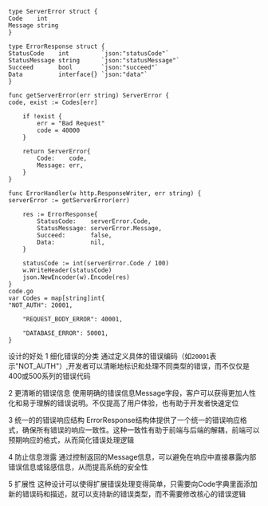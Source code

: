 ```
type ServerError struct {
Code    int
Message string
}

type ErrorResponse struct {
StatusCode    int         `json:"statusCode"`
StatusMessage string      `json:"statusMessage"`
Succeed       bool        `json:"succeed"`
Data          interface{} `json:"data"`
}

func getServerError(err string) ServerError {
code, exist := Codes[err]

	if !exist {
		err = "Bad Request"
		code = 40000
	}

	return ServerError{
		Code:    code,
		Message: err,
	}
}

func ErrorHandler(w http.ResponseWriter, err string) {
serverError := getServerError(err)

	res := ErrorResponse{
		StatusCode:    serverError.Code,
		StatusMessage: serverError.Message,
		Succeed:       false,
		Data:          nil,
	}

	statusCode := int(serverError.Code / 100)
	w.WriteHeader(statusCode)
	json.NewEncoder(w).Encode(res)
}
code.go
var Codes = map[string]int{
"NOT_AUTH": 20001,

	"REQUEST_BODY_ERROR": 40001,

	"DATABASE_ERROR": 50001,
}
```
设计的好处
1 细化错误的分类
通过定义具体的错误编码（如`20001`表示"NOT_AUTH"）,开发者可以清晰地标识和处理不同类型的错误，而不仅仅是400或500系列的错误代码

2 更清晰的错误信息
使用明确的错误信息Message字段，客户可以获得更加人性化和易于理解的错误说明。不仅提高了用户体验，也有助于开发者快速定位

3 统一的的错误响应结构
ErrorResponse结构体提供了一个统一的错误响应格式，确保所有错误的响应一致性。这种一致性有助于前端与后端的解耦，前端可以预期响应的格式，从而简化错误处理逻辑

4 防止信息泄露
通过控制返回的Message信息，可以避免在响应中直接暴露内部错误信息或铭感信息，从而提高系统的安全性

5 扩展性
这种设计可以使得扩展错误处理变得简单，只需要向Code字典里面添加新的错误码和描述，就可以支持新的错误类型，而不需要修改核心的错误逻辑